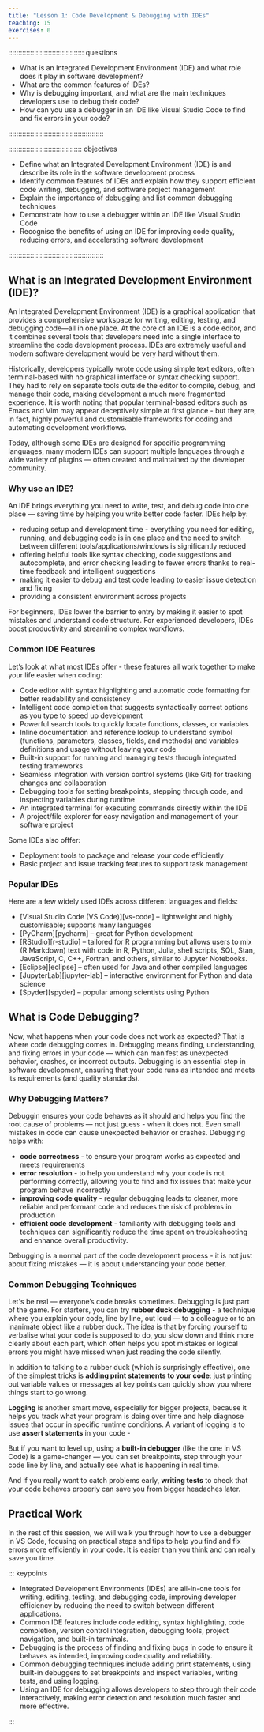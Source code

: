 ```yaml
---
title: "Lesson 1: Code Development & Debugging with IDEs"
teaching: 15
exercises: 0
---
```


:::::::::::::::::::::::::::::::::::::: questions 

- What is an Integrated Development Environment (IDE) and what role does it play in software development?
- What are the common features of IDEs?
- Why is debugging important, and what are the main techniques developers use to debug their code?
- How can you use a debugger in an IDE like Visual Studio Code to find and fix errors in your code?

::::::::::::::::::::::::::::::::::::::::::::::::

::::::::::::::::::::::::::::::::::::: objectives

- Define what an Integrated Development Environment (IDE) is and describe its role in the software development process
- Identify common features of IDEs and explain how they support efficient code writing, debugging, and software project management
- Explain the importance of debugging and list common debugging techniques
- Demonstrate how to use a debugger within an IDE like Visual Studio Code
- Recognise the benefits of using an IDE for improving code quality, reducing errors, and accelerating software development

::::::::::::::::::::::::::::::::::::::::::::::::

## What is an Integrated Development Environment (IDE)?

An Integrated Development Environment (IDE) is a graphical application that provides a comprehensive workspace for writing, editing, testing, and debugging code—all in one place. 
At the core of an IDE is a code editor, and it combines several tools that developers need into a single interface to streamline the code development process. 
IDEs are extremely useful and modern software development would be very hard without them. 

Historically, developers typically wrote code using simple text editors, often terminal-based with no graphical interface or syntax checking support. 
They had to rely on separate tools outside the editor to compile, debug, and manage their code, making development a much more fragmented experience. 
It is worth noting that popular terminal-based editors such as Emacs and Vim may appear deceptively simple at first glance - but they are, in fact, highly 
powerful and customisable frameworks for coding and automating development workflows.

Today, although some IDEs are designed for specific programming languages, many modern IDEs can support multiple languages through a wide variety of plugins — often created and maintained by the developer community.

### Why use an IDE?

An IDE brings everything you need to write, test, and debug code into one place — saving time by helping you write better code faster.
IDEs help by:

- reducing setup and development time - everything you need for editing, running, and debugging code is in one place and the need to switch between different tools/applications/windows is significantly reduced
- offering helpful tools like syntax checking, code suggestions and autocomplete, and error checking leading to fewer errors thanks to real-time feedback and intelligent suggestions
- making it easier to debug and test code leading to easier issue detection and fixing
- providing a consistent environment across projects

For beginners, IDEs lower the barrier to entry by making it easier to spot mistakes and understand code structure. 
For experienced developers, IDEs boost productivity and streamline complex workflows.

### Common IDE Features

Let’s look at what most IDEs offer - these features all work together to make your life easier when coding:

- Code editor with syntax highlighting and automatic code formatting for better readability and consistency
- Intelligent code completion that suggests syntactically correct options as you type to speed up development
- Powerful search tools to quickly locate functions, classes, or variables
- Inline documentation and reference lookup to understand symbol (functions, parameters, classes, fields, and methods) and variables definitions and usage without leaving your code
- Built-in support for running and managing tests through integrated testing frameworks
- Seamless integration with version control systems (like Git) for tracking changes and collaboration
- Debugging tools for setting breakpoints, stepping through code, and inspecting variables during runtime
- An integrated terminal for executing commands directly within the IDE
- A project/file explorer for easy navigation and management of your software project

Some IDEs also offfer: 

- Deployment tools to package and release your code efficiently
- Basic project and issue tracking features to support task management

### Popular IDEs
  
Here are a few widely used IDEs across different languages and fields:

- [Visual Studio Code (VS Code)][vs-code] – lightweight and highly customisable; supports many languages
- [PyCharm][pycharm] – great for Python development
- [RStudio][r-studio] – tailored for R programming but allows users to mix (R Markdown) text with code in R, Python, Julia, shell scripts, SQL, Stan, JavaScript, C, C++, Fortran, and others, similar to Jupyter Notebooks.
- [Eclipse][eclipse] – often used for Java and other compiled languages
- [JupyterLab][jupyter-lab] – interactive environment for Python and data science
- [Spyder][spyder] – popular among scientists using Python

## What is Code Debugging?

Now, what happens when your code does not work as expected? That is where code debugging comes in.
Debugging means finding, understanding, and fixing errors in your code — which can manifest as unexpected behavior, crashes, or incorrect outputs. 
Debugging is an essential step in software development, ensuring that your code runs as intended and meets its requirements (and quality standards).

### Why Debugging Matters?

Debuggin ensures your code behaves as it should and helps you find the root cause of problems — not just guess - when it does not.
Even small mistakes in code can cause unexpected behavior or crashes. Debugging helps with:

- **code correctness** - to ensure your program works as expected and meets requirements
- **error resolution** - to help you understand why your code is not performing correctly, allowing you to find and fix issues that make your program behave incorrectly
- **improving code quality** - regular debugging leads to cleaner, more reliable and performant code and reduces the risk of problems in production
- **efficient code development** - familiarity with debugging tools and techniques can significantly reduce the time spent on troubleshooting and enhance overall productivity.

Debugging is a normal part of the code development process - it is not just about fixing mistakes — it is about understanding your code better. 

### Common Debugging Techniques

Let's be real — everyone’s code breaks sometimes. Debugging is just part of the game. For starters, you can try **rubber duck debugging** - a technique where you explain your code, line by line, out loud —  to a colleague or to an inanimate object like a rubber duck. The idea is that by forcing yourself to verbalise what your code is supposed to do, you slow down and think more clearly about each part, which often helps you spot mistakes or logical errors you might have missed when just reading the code silently.

In addition to talking to a rubber duck (which is surprisingly effective), one of the simplest tricks is **adding print statements to your code**: just printing out variable values or messages at key points can quickly show you where things start to go wrong. 

**Logging** is another smart move, especially for bigger projects, because it helps you track what your program is doing over time and help diagnose issues that occur in specific runtime conditions. A variant of logging is to use **assert statements** in your code - 

But if you want to level up, using a **built-in debugger** (like the one in VS Code) is a game-changer — you can set breakpoints, step through your code line by line, and actually see what is happening in real time. 

And if you really want to catch problems early, **writing tests** to check that your code behaves properly can save you from bigger headaches later. 

## Practical Work

In the rest of this session, we will walk you through how to use a debugger in VS Code, focusing on practical steps and tips to help you find and fix errors more efficiently in your code.
It is easier than you think and can really save you time.


::: keypoints

- Integrated Development Environments (IDEs) are all-in-one tools for writing, editing, testing, and debugging code, improving developer efficiency by reducing the need to switch between different applications.
- Common IDE features include code editing, syntax highlighting, code completion, version control integration, debugging tools, project navigation, and built-in terminals.
- Debugging is the process of finding and fixing bugs in code to ensure it behaves as intended, improving code quality and reliability.
- Common debugging techniques include adding print statements, using built-in debuggers to set breakpoints and inspect variables, writing tests, and using logging.
- Using an IDE for debugging allows developers to step through their code interactively, making error detection and resolution much faster and more effective.

:::
